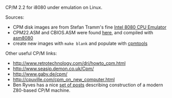 CP/M 2.2 for i8080 under emulation on Linux.

Sources:
- CPM disk images are from Stefan Tramm's fine
[Intel 8080 CPU Emulator](http://www.tramm.li/i8080/)
- CPM22.ASM and CBIOS.ASM were found 
[here](http://maben.homeip.net/static/S100/software/DRI/sourcecode/CPM22/),
and compiled with [asm8080](http://sourceforge.net/projects/asm8080/)
- create new images with ```make blank``` and populate with
[cpmtools](http://www.moria.de/~michael/cpmtools/)

Other useful CP/M links:
- http://www.retrotechnology.com/dri/howto_cpm.html
- http://www.seasip.demon.co.uk/Cpm/
- http://www.gaby.de/cpm/
- http://cpuville.com/cpm_on_new_computer.html
- Ben Ryves has a nice [set of posts](http://benryves.com/journal/tags/CP/M) 
describing construction of a modern Z80-based CP/M machine.


